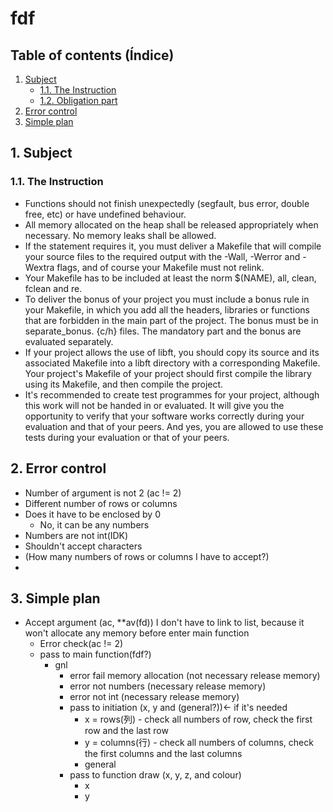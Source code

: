 # fdf
## Table of contents (Índice)
1. [Subject](#1-subject)
    - [1.1. The Instruction](#11-The-Instruction)
    - [1.2. Obligation part](#12-Obligation-part)
2. [Error control](#2-error-control)
3. [Simple plan](#3-simple-plan)

## 1. Subject
### 1.1. The Instruction
- Functions should not finish unexpectedly (segfault, bus error, double free, etc) or have undefined behaviour.
- All memory allocated on the heap shall be released appropriately when necessary. No memory leaks shall be allowed. 
- If the statement requires it, you must deliver a Makefile that will compile your source files to the required output with the -Wall, -Werror and -Wextra flags, and of course your Makefile must not relink.
- Your Makefile has to be included at least the norm $(NAME), all, clean, fclean and re.
- To deliver the bonus of your project you must include a bonus rule in your Makefile, in which you add all the headers, libraries or functions that are forbidden in the main part of the project. The bonus must be in separate_bonus. {c/h} files. The mandatory part and the bonus are evaluated separately.
- If your project allows the use of libft, you should copy its source and its associated Makefile into a libft directory with a corresponding Makefile. Your project's Makefile of your project should first compile the library using its Makefile, and then compile the project.
- It's recommended to create test programmes for your project, although this work will not be handed in or evaluated. It will give you the opportunity to verify that your software works correctly during your evaluation and that of your peers. And yes, you are allowed to use these tests during your evaluation or that of your peers.

## 2. Error control
- Number of argument is not 2 (ac != 2)
- Different number of rows or columns
- Does it have to be enclosed by 0
    - No, it can be any numbers
- Numbers are not int(IDK)
- Shouldn't accept characters
- (How many numbers of rows or columns I have to accept?)
- 

## 3. Simple plan
- Accept argument (ac, **av(fd)) I don't have to link to list, because it won't allocate any memory before enter main function
    - Error check(ac != 2)
    - pass to main function(fdf?)
        - gnl
            - error fail memory allocation (not necessary release memory)
            - error not numbers (necessary release memory)
            - error not int (necessary release memory)
            - pass to initiation (x, y and (general?))<- if it's needed
                - x = rows(列) - check all numbers of row, check the first row and the last row
                - y = columns(行) - check all numbers of columns, check the first columns and the last columns
                - general
            - pass to function draw (x, y, z, and colour)
                - x
                - y